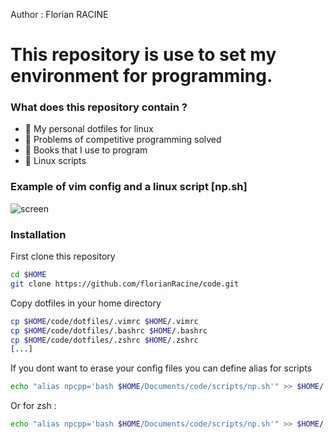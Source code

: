 Author : Florian RACINE

<h1>This repository is use to set my environment for programming.</h1>
<h3> What does this repository contain ? </h3>

- 🤝 My personal dotfiles for linux
- 🔭 Problems of competitive programming solved
- 🌱 Books that I use to program
- 👨‍ Linux scripts

<h3> Example of vim config and a linux script [np.sh] </h3>

![screen](https://user-images.githubusercontent.com/103432737/208796533-9dd1bc64-7b14-4e88-ab97-5739bfa412f9.png)

<h3> Installation </h3>

First clone this repository

```bash
cd $HOME
git clone https://github.com/florianRacine/code.git
```

Copy dotfiles in your home directory

```bash
cp $HOME/code/dotfiles/.vimrc $HOME/.vimrc
cp $HOME/code/dotfiles/.bashrc $HOME/.bashrc
cp $HOME/code/dotfiles/.zshrc $HOME/.zshrc
[...]
```

If you dont want to erase your config files you can define alias for scripts
```bash
echo "alias npcpp='bash $HOME/Documents/code/scripts/np.sh'" >> $HOME/.bashrc
```
Or for zsh :
```bash
echo "alias npcpp='bash $HOME/Documents/code/scripts/np.sh'" >> $HOME/.zshrc
```
